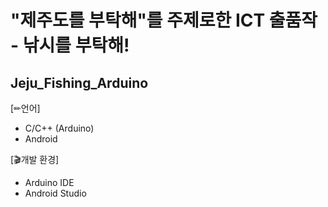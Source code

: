 "제주도를 부탁해"를 주제로한  ICT 출품작 - 낚시를 부탁해!
=
Jeju_Fishing_Arduino
-

[✏언어]
- C/C++ (Arduino)
- Android

[🎬개발 환경]
- Arduino IDE
- Android Studio
